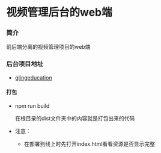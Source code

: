 # 视频管理后台的web端

### 简介

前后端分离的视频管理项目的web端

### 后台项目地址

- [glingeducation](https://github.com/987625922/gelingeducation)

#### 打包

- npm run build

  在根目录的dist文件夹中的内容就是打包出来的代码

- 注意：

  - 在部署到线上时先打开index.html看看资源是否显示完整